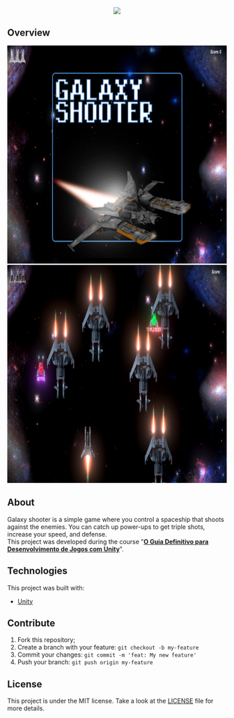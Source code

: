 <p align="center">
 <img align="center" src="https://vistapointe.net/images/unity-wallpaper-1.jpg" width="500"/>
</p>

## Overview 
<div>
 <img src="./screenshots/main-screen.png" width="auto" height="500px"/>
 <img src="./screenshots/playing-screen.png" width="auto" height="500px"/>
</div>

## About
Galaxy shooter is a simple game where you control a spaceship that shoots against the enemies. You can catch up power-ups to get triple shots, increase your speed, and defense.<br/>
This project was developed during the course "__[O Guia Definitivo para Desenvolvimento de Jogos com Unity](https://www.udemy.com/course/o-guia-definitivo-para-desenvolvimento-de-jogos-com-unity/)__".

## Technologies 
This project was built with:
- [Unity](https://assetstore.unity.com?aid=1100liQTS)
 
## Contribute
 1. Fork this repository;
 2. Create a branch with your feature: ```git checkout -b my-feature```
 3. Commit your changes: ```git commit -m 'feat: My new feature'```
 4. Push your branch: ```git push origin my-feature```
 
## License
This project is under the MIT license. Take a look at the [LICENSE](LICENSE) file for more details.
